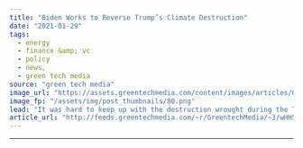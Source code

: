 ```yaml
---
title: "Biden Works to Reverse Trump’s Climate Destruction"
date: "2021-01-29"
tags: 
  - energy
  - finance &amp; vc
  - policy
  - news,
  - green tech media
source: "green tech media"
image_url: "https://assets.greentechmedia.com/content/images/articles/Green_Broken_Glass.jpg"
image_fp: "/assets/img/post_thumbnails/80.png"
lead: "It was hard to keep up with the destruction wrought during the Trump era. And it’s already getting hard to keep up with the rebuilding. This week brought a series of actions on climate change from the White House that is building a framework for the  ..."
article_url: "http://feeds.greentechmedia.com/~r/GreentechMedia/~3/wHHSIw3WKxc/biden-works-to-reverse-trumps-climate-destruction"
---
```


---
